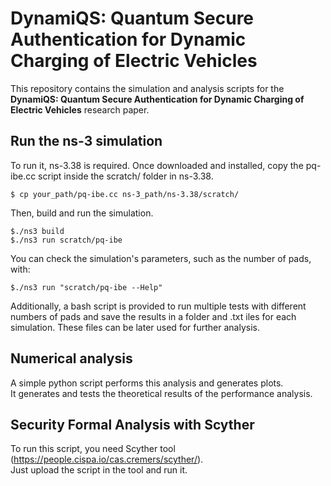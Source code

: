# DynamiQS: Quantum Secure Authentication for Dynamic Charging of Electric Vehicles
This repository contains the simulation and analysis scripts for the **DynamiQS: Quantum Secure Authentication for Dynamic Charging of Electric Vehicles** research paper. 

## Run the ns-3 simulation
To run it, ns-3.38 is required. Once downloaded and installed, copy the pq-ibe.cc script inside the scratch/ folder in ns-3.38.  
```
$ cp your_path/pq-ibe.cc ns-3_path/ns-3.38/scratch/
```

Then, build and run the simulation.  
```
$./ns3 build
$./ns3 run scratch/pq-ibe
```
You can check the simulation's parameters, such as the number of pads, with:
```
$./ns3 run "scratch/pq-ibe --Help"
```

Additionally, a bash script is provided to run multiple tests with different numbers of pads and save the results in a folder and .txt iles for each simulation.
These files can be later used for further analysis.


## Numerical analysis
A simple python script performs this analysis and generates plots.  
It generates and tests the theoretical results of the performance analysis.

## Security Formal Analysis with Scyther
To run this script, you need Scyther tool (https://people.cispa.io/cas.cremers/scyther/).  
Just upload the script in the tool and run it. 
